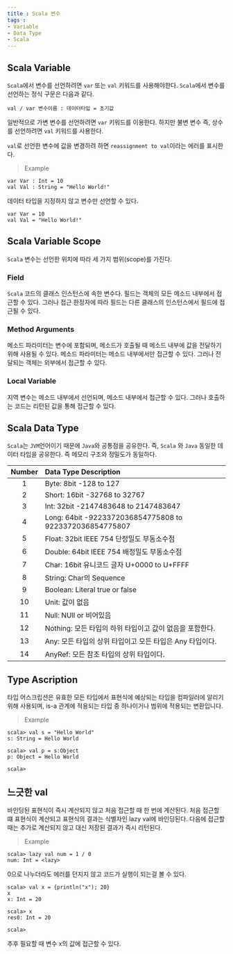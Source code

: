 ```yaml
---
title : Scala 변수
tags :
- Variable
- Data Type
- Scala
---
```


## Scala Variable

`Scala`에서 변수를 선언하려면 `var` 또는 `val` 키워드를 사용해야한다. `Scala`에서 변수를 선언하는 정식 구문은 다음과 같다.

```
val / var 변수이름 : 데이터타입 = 초기값
```

일반적으로 가변 변수를 선언하려면 `var` 키워드를 이용한다. 하지만 불변 변수 즉, 상수를 선언하려면 `val` 키워드를 사용한다.

`val`로 선언한 변수에 값을 변경하려 하면 `reassignment to val`이라는 에러를 표시한다.

> Example

```
var Var : Int = 10
val Val : String = "Hello World!"
```

데이터 타입을 지정하지 않고 변수만 선언할 수 있다.

```
var Var = 10
val Val = "Hello World!"
```

## Scala Variable Scope

`Scala` 변수는 선언한 위치에 따라 세 가지 범위(scope)를 가진다.

### Field

`Scala` 코드의 클래스 인스턴스에 속한 변수다. 필드는 객체의 모든 메소드 내부에서 접근할 수 있다. 그러나 접근 한정자에 따라 필드는 다른 클래스의 인스턴스에서 필드에 접근될 수 있다.

### Method Arguments

메소드 파라미터는 변수에 포함되며, 메소드가 호출될 때 메소드 내부에 값을 전달하기 위해 사용될 수 있다. 메소드 파라미터는 메소드 내부에서만 접근할 수 있다. 그러나 전달되는 객체는 외부에서 접근할 수 있다.

### Local Variable

지역 변수는 메소드 내부에서 선언되며, 메소드 내부에서 접근할 수 있다. 그러나 호출하는 코드는 리턴된 값을 통해 접근할 수 있다.

## Scala Data Type

`Scala`는 `JVM`언어이기 때문에 `Java`와 공통점을 공유한다. 즉, `Scala` 와 `Java` 동일한 데이터 타입을 공유한다. 즉 메모리 구조와 정밀도가 동일하다.

|Number|Data Type Description|
|:------:|:---------|
|1|Byte: 8bit -128 to 127|
|2|Short: 16bit -32768 to 32767|
|3|Int: 32bit -2147483648 to 2147483647|
|4|Long: 64bit -9223372036854775808 to 9223372036854775807|
|5|Float: 32bit IEEE 754 단정밀도 부동소수점|
|6|Double: 64bit IEEE 754 배정밀도 부동소수점|
|7|Char: 16bit 유니코드 글자 U+0000 to U+FFFF|
|8|String: Char의 Sequence|
|9|Boolean: Literal true or false|
|10|Unit: 값이 없음|
|11|Null: NUll or 비어있음|
|12|Nothing: 모든 타입의 하위 타입이고 값이 없음을 포함한다.|
|13|Any: 모든 타입의 상위 타입이고 모든 타입은 Any 타입이다.|
|14|AnyRef: 모든 참조 타입의 상위 타입이다.|

## Type Ascription

타입 어스크립션은 유효한 모든 타입에서 표현식에 예상되는 타입을 컴파일러에 알리기 위해 사용되며, is-a 관계에 적용되는 타입 중 하나이거나 범위에 적용되는 변환입니다.

> Example

```
scala> val s = "Hello World"
s: String = Hello World

scala> val p = s:Object
p: Object = Hello World

scala>
```

## 느긋한 val

바인딩된 표현식이 즉시 계산되지 않고 처음 접근할 때 한 번에 계산된다. 처음 접근할 떄 표현식이 계산되고 표현식의 결과는 식별자인 lazy val에 바인딩된다. 다음에 접근할 때는 추가로 계산되지 않고 대신 저장된 결과가 즉시 리턴된다.

> Example

```
scala> lazy val num = 1 / 0
num: Int = <lazy>
```

0으로 나누더라도 에러를 던지지 않고 코드가 실행이 되는걸 볼 수 있다.

```
scala> val x = {println("x"); 20}
x
x: Int = 20

scala> x
res0: Int = 20

scala>
```

추후 필요할 때 변수 x의 값에 접근할 수 있다.
